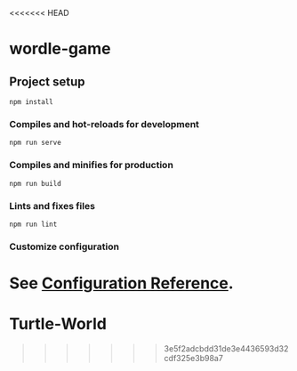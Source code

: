 <<<<<<< HEAD

# wordle-game

## Project setup

```
npm install
```

### Compiles and hot-reloads for development

```
npm run serve
```

### Compiles and minifies for production

```
npm run build
```

### Lints and fixes files

```
npm run lint
```

### Customize configuration

# See [Configuration Reference](https://cli.vuejs.org/config/).

# Turtle-World

> > > > > > > 3e5f2adcbdd31de3e4436593d32cdf325e3b98a7
